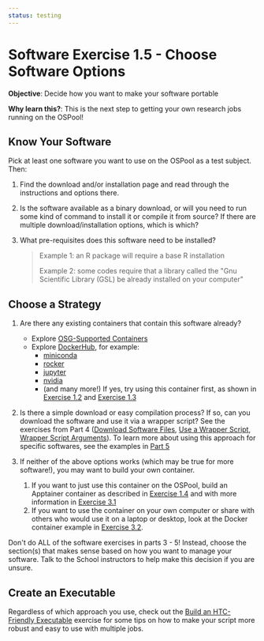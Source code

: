 ```yaml
---
status: testing
---
```


<style type="text/css">
  pre em { font-style: normal; background-color: yellow; }
  pre strong { font-style: normal; font-weight: bold; color: \#008; }
</style>

Software Exercise 1.5 - Choose Software Options
============================================================

**Objective**: Decide how you want to make your software portable

**Why learn this?**: This is the next step to getting your own 
research jobs running on the OSPool!

Know Your Software
------------------

Pick at least one software you want to use on the OSPool as a test subject. Then: 

1. Find the download and/or installation page and read through the instructions 
and options there. 

1. Is the software available as a binary download, or will you need to run some 
kind of command to install it or compile it from source?  If there are 
multiple download/installation options, which is which? 

1. What pre-requisites does this software need to be installed? 
	
	> Example 1: an R package will require a base R installation
	> 
	> Example 2: some codes require that a library called the "Gnu Scientific
	Library (GSL) be already installed on your computer"

Choose a Strategy
------------------

1. Are there any existing containers that contain this software already? 
	* Explore [OSG-Supported Containers](https://portal.osg-htc.org/documentation/htc_workloads/using_software/available-containers-list/)
	* Explore [DockerHub](https://hub.docker.com/), for example: 
		* [miniconda](https://hub.docker.com/u/continuumio)
		* [rocker](https://hub.docker.com/u/rocker)
		* [jupyter](https://hub.docker.com/u/jupyter)
		* [nvidia](https://hub.docker.com/u/nvidia)
		* (and many more!)
  If yes, try using this container first, as shown in [Exercise 1.2](../part1-ex2-apptainer-jobs) and [Exercise 1.3](../part1-ex3-docker-jobs)

1. Is there a simple download or easy compilation process? If so, can you 
 download the software and use it via a wrapper script? See the exercises from 
 Part 4 ([Download Software Files](../part4-ex1-download.md), 
 [Use a Wrapper Script](../part4-ex2-wrapper.md), 
 [Wrapper Script Arguments](../part4-ex3-arguments.md)). To learn more about using 
 this approach for specific softwares, see the examples in [Part 5](/docs/materials/index.html#-software-exercises-5-compiled-software-examples)

1. If neither of the above options works (which may be true for more software!), you 
  may want to build your own container. 
    1. If you want to just use this container on the OSPool, build an 
    Apptainer container as described in [Exercise 1.4](../part1-ex4-apptainer-build) and 
    with more information in [Exercise 3.1](../part3-ex1-apptainer-recipes)
    1. If you want to use the container on your own computer or share with 
    others who would use it on a laptop or desktop, look at the Docker container 
    example in [Exercise 3.2](../part3-ex2-docker-build). 

Don't do ALL of the software exercises in parts 3 - 5! Instead, choose the section(s) 
that makes sense based on how you want to manage your software. Talk to the School 
instructors to help make this decision if you are unsure. 

Create an Executable
---------------------

Regardless of which approach you use, check out 
the [Build an HTC-Friendly Executable](../part2-ex1-build-executable.md) exercise
for some tips on how to make your script more robust and easy to use with multiple jobs. 